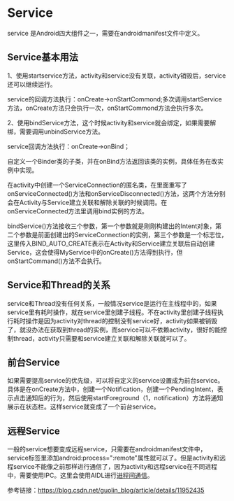 # Service

service 是Android四大组件之一，需要在androidmanifest文件中定义。

## Service基本用法

1、使用startservice方法，activity和service没有关联，activity销毁后，service还可以继续运行。

service的回调方法执行：onCreate->onStartCommond;多次调用startService方法，onCreate方法只会执行一次，onStartCommond方法会执行多次。

2、使用bindService方法，这个时候activity和service就会绑定，如果需要解绑，需要调用unbindService方法。

service回调方法执行：onCreate->onBind；

自定义一个Binder类的子类，并在onBind方法返回该类的实例，具体任务在改实例中实现。

在activity中创建一个ServiceConnection的匿名类，在里面重写了onServiceConnected()方法和onServiceDisconnected()方法，这两个方法分别会在Activity与Service建立关联和解除关联的时候调用。在onServiceConnected方法里调用bind实例的方法。

bindService()方法接收三个参数，第一个参数就是刚刚构建出的Intent对象，第二个参数是前面创建出的ServiceConnection的实例，第三个参数是一个标志位，这里传入BIND_AUTO_CREATE表示在Activity和Service建立关联后自动创建Service，这会使得MyService中的onCreate()方法得到执行，但onStartCommand()方法不会执行。

## Service和Thread的关系

service和Thread没有任何关系，一般情况service是运行在主线程中的，如果service里有耗时操作，就在service里创建子线程。不在activity里创建子线程执行耗时操作是因为activity对thread的控制没有service好，activity如果被销毁了，就没办法在获取到thread的实例，而service可以不依赖activity，很好的能控制thread，activity只需要和service建立关联和解除关联就可以了。

## 前台Service

如果需要提高service的优先级，可以将自定义的service设置成为前台service。具体是在onCreate方法中，创建一个Notification，创建一个PendingIntent，表示点击通知后的行为，然后使用startForeground（1，notification）方法将通知展示在状态栏。这样service就变成了一个前台service。

## 远程Service

一般的service想要变成远程service，只需要在androidmanifest文件中，service标签里添加android:process=":remote"属性就可以了。但是activity和远程service不能像之前那样进行通信了，因为activity和远程service在不同进程中，需要使用IPC。这里会使用AIDL进行[进程间通信](/IPC/进程间通信.md)。







参考链接：https://blog.csdn.net/guolin_blog/article/details/11952435
